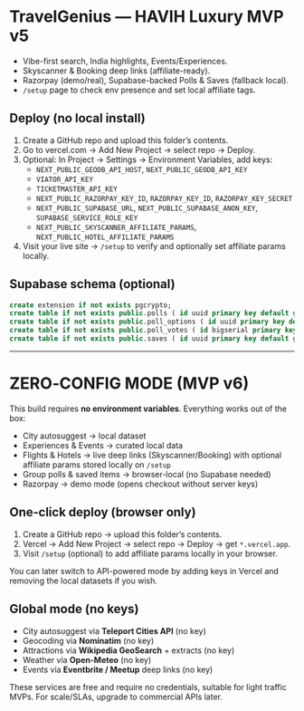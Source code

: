 # TravelGenius — HAVIH Luxury MVP v5

- Vibe-first search, India highlights, Events/Experiences.
- Skyscanner & Booking deep links (affiliate-ready).
- Razorpay (demo/real), Supabase-backed Polls & Saves (fallback local).
- `/setup` page to check env presence and set local affiliate tags.

## Deploy (no local install)
1. Create a GitHub repo and upload this folder’s contents.
2. Go to vercel.com → Add New Project → select repo → Deploy.
3. Optional: In Project → Settings → Environment Variables, add keys:
   - `NEXT_PUBLIC_GEODB_API_HOST`, `NEXT_PUBLIC_GEODB_API_KEY`
   - `VIATOR_API_KEY`
   - `TICKETMASTER_API_KEY`
   - `NEXT_PUBLIC_RAZORPAY_KEY_ID`, `RAZORPAY_KEY_ID`, `RAZORPAY_KEY_SECRET`
   - `NEXT_PUBLIC_SUPABASE_URL`, `NEXT_PUBLIC_SUPABASE_ANON_KEY`, `SUPABASE_SERVICE_ROLE_KEY`
   - `NEXT_PUBLIC_SKYSCANNER_AFFILIATE_PARAMS`, `NEXT_PUBLIC_HOTEL_AFFILIATE_PARAMS`
4. Visit your live site → `/setup` to verify and optionally set affiliate params locally.

## Supabase schema (optional)
```sql
create extension if not exists pgcrypto;
create table if not exists public.polls ( id uuid primary key default gen_random_uuid(), title text not null, created_at timestamptz default now() );
create table if not exists public.poll_options ( id uuid primary key default gen_random_uuid(), poll_id uuid references public.polls(id) on delete cascade, text text not null );
create table if not exists public.poll_votes ( id bigserial primary key, poll_id uuid references public.polls(id) on delete cascade, option_id uuid references public.poll_options(id) on delete cascade, created_at timestamptz default now() );
create table if not exists public.saves ( id uuid primary key default gen_random_uuid(), device_id text, item jsonb, created_at timestamptz default now() );
```


---

# ZERO‑CONFIG MODE (MVP v6)

This build requires **no environment variables**. Everything works out of the box:

- City autosuggest → local dataset
- Experiences & Events → curated local data
- Flights & Hotels → live deep links (Skyscanner/Booking) with optional affiliate params stored locally on `/setup`
- Group polls & saved items → browser-local (no Supabase needed)
- Razorpay → demo mode (opens checkout without server keys)

## One‑click deploy (browser only)
1) Create a GitHub repo → upload this folder’s contents.
2) Vercel → Add New Project → select repo → Deploy → get `*.vercel.app`.
3) Visit `/setup` (optional) to add affiliate params locally in your browser.

You can later switch to API-powered mode by adding keys in Vercel and removing the local datasets if you wish.


## Global mode (no keys)
- City autosuggest via **Teleport Cities API** (no key)
- Geocoding via **Nominatim** (no key)
- Attractions via **Wikipedia GeoSearch** + extracts (no key)
- Weather via **Open‑Meteo** (no key)
- Events via **Eventbrite / Meetup** deep links (no key)

These services are free and require no credentials, suitable for light traffic MVPs. For scale/SLAs, upgrade to commercial APIs later.
